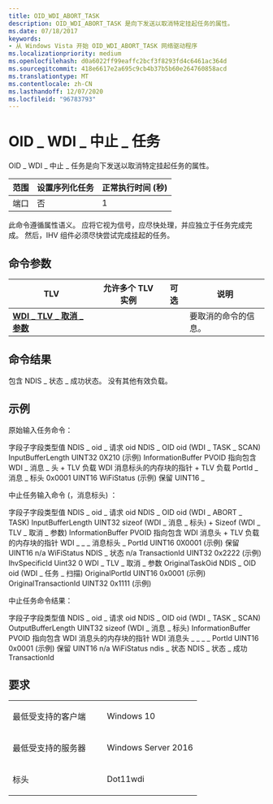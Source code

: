 ```yaml
---
title: OID_WDI_ABORT_TASK
description: OID_WDI_ABORT_TASK 是向下发送以取消特定挂起任务的属性。
ms.date: 07/18/2017
keywords:
- 从 Windows Vista 开始 OID_WDI_ABORT_TASK 网络驱动程序
ms.localizationpriority: medium
ms.openlocfilehash: d0a6022ff99eaffc2bcf3f8293fd4c6461ac364d
ms.sourcegitcommit: 418e6617e2a695c9cb4b37b5b60e264760858acd
ms.translationtype: MT
ms.contentlocale: zh-CN
ms.lasthandoff: 12/07/2020
ms.locfileid: "96783793"
---
```

# <a name="oid_wdi_abort_task"></a>OID \_ WDI \_ 中止 \_ 任务


OID \_ WDI \_ 中止 \_ 任务是向下发送以取消特定挂起任务的属性。

| 范围 | 设置序列化任务 | 正常执行时间 (秒)  |
|-------|--------------------------|---------------------------------|
| 端口  | 否                       | 1                               |

 

此命令遵循属性语义。 应将它视为信号，应尽快处理，并应独立于任务完成完成。 然后，IHV 组件必须尽快尝试完成挂起的任务。

## <a name="command-parameters"></a>命令参数


| TLV                                                                    | 允许多个 TLV 实例 | 可选 | 说明                                          |
|------------------------------------------------------------------------|--------------------------------|----------|------------------------------------------------------|
| [**WDI \_ TLV \_ 取消 \_ 参数**](./wdi-tlv-cancel-parameters.md) |                                |          | 要取消的命令的信息。 |

 

## <a name="command-result"></a>命令结果


包含 NDIS \_ 状态 \_ 成功状态。 没有其他有效负载。
## <a name="examples"></a>示例


原始输入任务命令：

字段子字段类型值 NDIS \_ oid \_ 请求 oid NDIS \_ OID oid (WDI \_ TASK \_ SCAN) InputBufferLength UINT32 0X210 (示例) InformationBuffer PVOID 指向包含 WDI \_ 消息 \_ 头 + TLV 负载 WDI 消息标头的内存块的指针 + TLV 负载 PortId \_ 消息 \_ 标头 0x0001 UINT16 WiFiStatus (示例) 保留 UINT16 \_
 

中止任务输入命令 (，消息标头) ：

字段子字段类型值 NDIS \_ oid \_ 请求 oid NDIS \_ OID oid (WDI \_ ABORT \_ TASK) InputBufferLength UINT32 sizeof (WDI \_ 消息 \_ 标头) + Sizeof (WDI \_ TLV \_ 取消 \_ 参数) InformationBuffer PVOID 指向包含 WDI 消息头 + TLV 负载的内存块的指针 WDI \_ \_ \_ 消息标头 \_ PortId UINT16 0X0001 (示例) 保留 UINT16 n/a WiFiStatus NDIS \_ 状态 n/a TransactionId UINT32 0x2222 (示例) IhvSpecificId Uint32 0 WDI \_ TLV \_ 取消 \_ 参数 OriginalTaskOid NDIS \_ OID oid (WDI \_ 任务 \_ 扫描) OriginalPortId UINT16 0x0001 (示例) OriginalTransactionId UINT32 0x1111 (示例) 
 

中止任务命令结果：

字段子字段类型值 NDIS \_ oid \_ 请求 oid NDIS \_ OID oid (WDI \_ TASK \_ SCAN) OutputBufferLength UINT32 sizeof (WDI \_ 消息 \_ 标头) InformationBuffer PVOID 指向包含 WDI 消息头的内存块的指针 WDI 消息头 \_ \_ \_ \_ PortId UINT16 0x0001 (示例) 保留 UINT16 n/a WiFiStatus ndis \_ 状态 NDIS \_ 状态 \_ 成功 TransactionId
 

<a name="requirements"></a>要求
------------

<table>
<colgroup>
<col width="50%" />
<col width="50%" />
</colgroup>
<tbody>
<tr class="odd">
<td><p>最低受支持的客户端</p></td>
<td><p>Windows 10</p></td>
</tr>
<tr class="even">
<td><p>最低受支持的服务器</p></td>
<td><p>Windows Server 2016</p></td>
</tr>
<tr class="odd">
<td><p>标头</p></td>
<td>Dot11wdi</td>
</tr>
</tbody>
</table>

 

